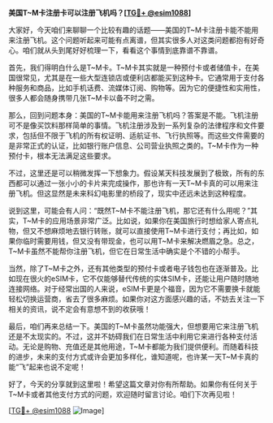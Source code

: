 **美国T~M卡注册卡可以注册飞机吗？[[TG💪+ @esim1088](https://t.me/s/esim1088)]**

大家好，今天咱们来聊聊一个比较有趣的话题——美国的T~M卡注册卡能不能用来注册飞机。这个问题听起来可能有点离谱，但其实很多人对这类问题都抱有好奇心。咱们就从头到尾好好梳理一下，看看这个事情到底靠谱不靠谱。

首先，我们得明白什么是T~M卡。T~M卡其实就是一种预付卡或者储值卡，在美国很常见，尤其是在一些大型连锁店或便利店都能买到这种卡。它通常用于支付各种服务和商品，比如手机话费、流媒体订阅、购物等。因为它的便捷性和实用性，很多人都会随身携带几张T~M卡以备不时之需。

那么，回到问题本身：美国的T~M卡能用来注册飞机吗？答案是不能。飞机注册可不是像买饮料那样简单的事情。飞机注册涉及到一系列复杂的法律程序和文件要求，包括但不限于飞机的所有权证明、适航证书、飞行执照等。而这些文件需要的是非常正式的认证，比如银行账户信息、公司营业执照之类的。T~M卡作为一种预付卡，根本无法满足这些要求。

不过，这里还是可以稍微发挥一下想象力。假设某天科技发展到了极致，所有的东西都可以通过一张小小的卡片来完成操作，那也许有一天T~M卡真的可以用来注册飞机。但这显然是未来科幻电影里的桥段了，现实中还远未达到这种程度。

说到这里，可能会有人问：“既然T~M卡不能注册飞机，那它还有什么用呢？”其实，T~M卡的应用场景非常广泛。比如说，如果你在美国旅行时想给家人寄点礼物，但又不想麻烦地去银行转账，就可以直接使用T~M卡进行支付；再比如，如果你临时需要用钱，但又没有带现金，也可以用T~M卡来解决燃眉之急。总之，T~M卡虽然不能帮你注册飞机，但它在日常生活中确实是个不错的小帮手。

当然，除了T~M卡之外，还有其他类型的预付卡或者电子钱包也在逐渐普及。比如现在很火的eSIM卡，它不仅能够替代传统的实体SIM卡，还能让用户随时随地连接网络。对于经常出国的人来说，eSIM卡更是个福音，因为它不需要换卡就能轻松切换运营商，省去了很多麻烦。如果你对这方面感兴趣的话，不妨去关注一下相关的资讯，说不定会有意想不到的收获哦！

最后，咱们再来总结一下。美国的T~M卡虽然功能强大，但想要用它来注册飞机还是不太现实的。不过，这并不妨碍我们在日常生活中利用它来进行各种支付活动。无论是购物、充值还是其他用途，T~M卡都能为我们提供便利。而随着科技的进步，未来的支付方式或许会更加多样化，谁知道呢，也许某一天T~M卡真的能“飞”起来也说不定呢！

好了，今天的分享就到这里啦！希望这篇文章对你有所帮助。如果你有任何关于T~M卡或者其他支付方式的问题，欢迎随时留言讨论。咱们下次再见啦！

[[TG💪+ @esim1088](https://t.me/s/esim1088) ![Image](https://i.postimg.cc/4NQfJmqS/Snipaste-2025-05-13-00-14-12.png)]